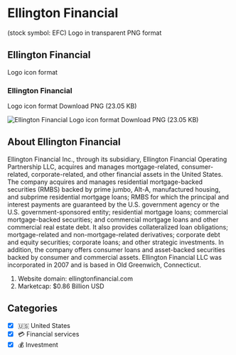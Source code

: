 # Ellington Financial
 (stock symbol: EFC) Logo in transparent PNG format

## Ellington Financial
 Logo icon format

### Ellington Financial
 Logo icon format Download PNG (23.05 KB)

![Ellington Financial
 Logo icon format Download PNG (23.05 KB)](/img/orig/EFC-d16f7742.png)

## About Ellington Financial


Ellington Financial Inc., through its subsidiary, Ellington Financial Operating Partnership LLC, acquires and manages mortgage-related, consumer-related, corporate-related, and other financial assets in the United States. The company acquires and manages residential mortgage-backed securities (RMBS) backed by prime jumbo, Alt-A, manufactured housing, and subprime residential mortgage loans; RMBS for which the principal and interest payments are guaranteed by the U.S. government agency or the U.S. government-sponsored entity; residential mortgage loans; commercial mortgage-backed securities; and commercial mortgage loans and other commercial real estate debt. It also provides collateralized loan obligations; mortgage-related and non-mortgage-related derivatives; corporate debt and equity securities; corporate loans; and other strategic investments. In addition, the company offers consumer loans and asset-backed securities backed by consumer and commercial assets. Ellington Financial LLC was incorporated in 2007 and is based in Old Greenwich, Connecticut.

1. Website domain: ellingtonfinancial.com
2. Marketcap: $0.86 Billion USD


## Categories
- [x] 🇺🇸 United States
- [x] 💳 Financial services
- [x] 💰 Investment
